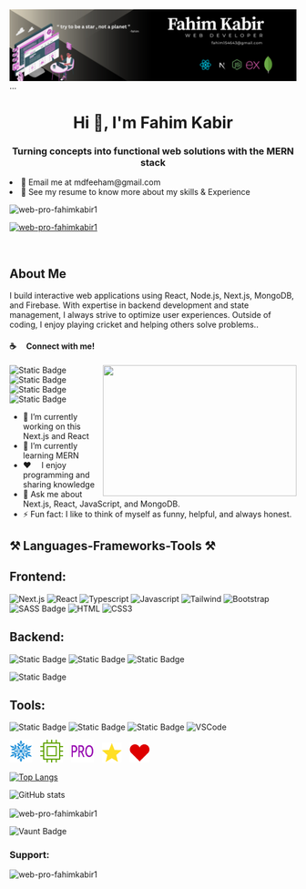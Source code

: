 <img align="right" src="https://github.com/web-pro-fahimkabir1/web-pro-fahimkabir1/blob/main/Black%20Elegant%20Modern%20Personal%20LinkedIn%20Banner.png?raw=true" />
<p>...</p>


<h1 align="center">Hi 👋, I'm Fahim Kabir</h1>
<h3 align="center">Turning concepts into functional web solutions with the MERN stack</h3>

<li>📧 Email me at mdfeeham@gmail.com</li>
<li>📑 See my resume to know more about my skills & Experience</li>
<p align="left"> <img src="https://komarev.com/ghpvc/?username=web-pro-fahimkabir1&label=Profile%20views&color=0e75b6&style=flat" alt="web-pro-fahimkabir1" /> </p>

<p align="left"> <a href="https://github.com/ryo-ma/github-profile-trophy"><img src="https://github-profile-trophy.vercel.app/?username=web-pro-fahimkabir1" alt="web-pro-fahimkabir1" /></a> </p>

<p align="left"> <a href="https://twitter.com/" target="blank"><img src="https://img.shields.io/twitter/follow/?logo=twitter&style=for-the-badge" alt="" /></a> </p>

## About Me
I build interactive web applications using React, Node.js, Next.js, MongoDB, and Firebase. With expertise in backend development and state management, I always strive to optimize user experiences. Outside of coding, I enjoy playing cricket and helping others solve problems..
  
#### ☕  Connect with me!

<img align="right" width="340px" height="230px" radius="12px" src="https://media2.giphy.com/media/v1.Y2lkPTc5MGI3NjExMnV1dHB6MmY0aDVlcWNraGs4cTZqenNkZzQxdTdtN281M2d4dTg4NSZlcD12MV9pbnRlcm5hbF9naWZfYnlfaWQmY3Q9Zw/RbDKaczqWovIugyJmW/giphy.gif" />

![Static Badge](https://img.shields.io/badge/Linkedin-61DBFB?style=for-the-badge&logo=linkedin&logoSize=auto&labelColor=black&link=https%3A%2F%2Fwww.linkedin.com%2Fin%2Ffahim-kabir-3b6a66153%2F) ![Static Badge](https://img.shields.io/badge/Facbook-7fea0b?style=for-the-badge&logo=Facbook&logoSize=auto&labelColor=black&link=https%3A%2F%2Fwww.facebook.com%2Fprofile.php%3Fid%3D100015555360318) ![Static Badge](https://img.shields.io/badge/Gmail-2b0bea?style=for-the-badge&logo=gmail&logoColor=white&logoSize=auto&labelColor=red&color=2b0bea&link=fahim154643%40gmail.com) ![Static Badge](https://img.shields.io/badge/Github-%20f4109b?style=for-the-badge&logo=github&logoColor=white&logoSize=auto&labelColor=f4109b&color=f4109b&link=https%3A%2F%2Fgithub.com%2Fweb-pro-fahimkabir1)

- 🔭 I’m currently working on this Next.js and React 
- 🌱 I’m currently learning MERN
- ♥️  I enjoy programming and sharing knowledge
- 💬 Ask me about Next.js, React, JavaScript, and MongoDB.
- ⚡ Fun fact: I like to think of myself as funny, helpful, and always honest.


<h2 align="left"> ⚒️ Languages-Frameworks-Tools ⚒️ </h2>

<h2 align="left">Frontend:</h2> 

![Next.js](https://img.shields.io/badge/next.js-000000?style=for-the-badge&logo=nextdotjs&logoColor=white)
![React](https://img.shields.io/badge/-React-61DBFB?style=for-the-badge&labelColor=black&logo=react&logoColor=61DBFB)
![Typescript](https://img.shields.io/badge/Typescript-007acc?style=for-the-badge&labelColor=black&logo=typescript&logoColor=007acc)
![Javascript](https://img.shields.io/badge/Javascript-F0DB4F?style=for-the-badge&labelColor=black&logo=javascript&logoColor=F0DB4F)
![Tailwind](https://img.shields.io/badge/Tailwind_CSS-092749?style=for-the-badge&logo=tailwindcss&logoColor=06B6D4&labelColor=000000)
![Bootstrap](https://img.shields.io/badge/Bootstrap-563D7C?style=for-the-badge&logo=bootstrap&logoColor=white)
![SASS Badge](https://img.shields.io/badge/Sass-CC6699?style=for-the-badge&logo=sass&logoColor=white)
![HTML](https://img.shields.io/badge/HTML5-E34F26?style=for-the-badge&logo=html5&logoColor=white)
![CSS3](https://img.shields.io/badge/CSS3-1572B6?style=for-the-badge&logo=css3&logoColor=white)

 <h2 align="left">Backend:</h2>
 
 ![Static Badge](https://img.shields.io/badge/Node.js-black?style=for-the-badge&logo=MongoDB&logoColor=white&logoSize=auto&labelColor=blue&color=black)
 ![Static Badge](https://img.shields.io/badge/Express.js-black?style=for-the-badge&logo=MongoDB&logoColor=white&logoSize=auto&labelColor=!%5BStatic%20Badge%5D(https%3A%2F%2Fimg.shields.io%2Fbadge%2FExpress.js-black%3Fstyle%3Dfor-the-badge%26logo%3DMongoDB%26logoColor%3Dwhite%26logoSize%3Dauto%26labelColor%3Dblue%26color%3D%25231A0099)&color=%231A0099)
![Static Badge](https://img.shields.io/badge/Redux.js-black?style=for-the-badge&logo=redux&logoColor=white&logoSize=auto&labelColor=!%5BStatic%20Badge%5D(https%3A%2F%2Fimg.shields.io%2Fbadge%2FExpress.js-black%3Fstyle%3Dfor-the-badge%26logo%3DMongoDB%26logoColor%3Dwhite%26logoSize%3Dauto%26labelColor%3Dblue%26color%3D%25231A0099)&color=%234DE1FF)

![Static Badge](https://img.shields.io/badge/MongoDB-%23660099?style=for-the-badge&logo=MongoDB&logoColor=white&logoSize=auto&labelColor=%23009900&color=%23009900)

<h2 align="left">Tools:</h2>

![Static Badge](https://img.shields.io/badge/Git-black?style=for-the-badge&logo=git&logoColor=white&logoSize=auto&labelColor=!%5BStatic%20Badge%5D(https%3A%2F%2Fimg.shields.io%2Fbadge%2FExpress.js-black%3Fstyle%3Dfor-the-badge%26logo%3DMongoDB%26logoColor%3Dwhite%26logoSize%3Dauto%26labelColor%3Dblue%26color%3D%25231A0099)&color=%235900B3)
![Static Badge](https://img.shields.io/badge/Github-black?style=for-the-badge&logo=github&logoColor=white&logoSize=auto&labelColor=!%5BStatic%20Badge%5D(https%3A%2F%2Fimg.shields.io%2Fbadge%2FExpress.js-black%3Fstyle%3Dfor-the-badge%26logo%3DMongoDB%26logoColor%3Dwhite%26logoSize%3Dauto%26labelColor%3Dblue%26color%3D%25231A0099)&color=%235D8AA8) ![Static Badge](https://img.shields.io/badge/Figma-black?style=for-the-badge&logo=figma&logoColor=black&logoSize=auto&labelColor=!%5BStatic%20Badge%5D(https%3A%2F%2Fimg.shields.io%2Fbadge%2FExpress.js-black%3Fstyle%3Dfor-the-badge%26logo%3DMongoDB%26logoColor%3Dwhite%26logoSize%3Dauto%26labelColor%3Dblue%26color%3D%25231A0099)&color=%234DC3FF)
![VSCode](https://img.shields.io/badge/Visual_Studio-0078d7?style=for-the-badge&logo=visual%20studio&logoColor=white)



<a href='https://archiveprogram.github.com/'><img src='https://raw.githubusercontent.com/acervenky/animated-github-badges/master/assets/acbadge.gif' width='40' height='40'></a> <a href='https://docs.github.com/en/developers'><img src='https://raw.githubusercontent.com/acervenky/animated-github-badges/master/assets/devbadge.gif' width='40' height='40'></a> <a href='https://github.com/pricing'><img src='https://raw.githubusercontent.com/acervenky/animated-github-badges/master/assets/pro.gif' width='40' height='40'></a> <a href='https://stars.github.com/'><img src='https://raw.githubusercontent.com/acervenky/animated-github-badges/master/assets/starbadge.gif' width='35' height='35'></a> <a href='https://docs.github.com/en/github/supporting-the-open-source-community-with-github-sponsors'><img src='https://raw.githubusercontent.com/acervenky/animated-github-badges/master/assets/sponsorbadge.gif' width='35' height='35'></a> 


[![Top Langs](https://github-readme-stats.vercel.app/api/top-langs/?username=web-pro-fahimkabir1)](https://github.com/anuraghazra/github-readme-stats)


![GitHub stats](https://github-readme-stats.vercel.app/api?username=web-pro-fahimkabir1&show_icons=true)  

<p><img align="center" src="https://github-readme-streak-stats.herokuapp.com/?user=web-pro-fahimkabir1&" alt="web-pro-fahimkabir1" /></p>

![Vaunt Badge](https://api.vaunt.dev/v1/github/entities/web-pro-fahimkabir1/contributions?format=svg&private=false)  

<h3 align="left">Support:</h3>
<p><a href="https://www.buymeacoffee.com/web-pro-fahimkabir1"> <img align="left" src="https://cdn.buymeacoffee.com/buttons/v2/default-yellow.png" height="50" width="210" alt="web-pro-fahimkabir1" /></a></p>

    

